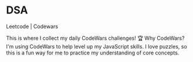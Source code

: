 # DSA
Leetcode | Codewars

This is where I collect my daily CodeWars challenges! 🏆
Why CodeWars?
I'm using CodeWars to help level up my JavaScript skills. I love puzzles, so this is a fun way for me to practice my understanding of core concepts.
